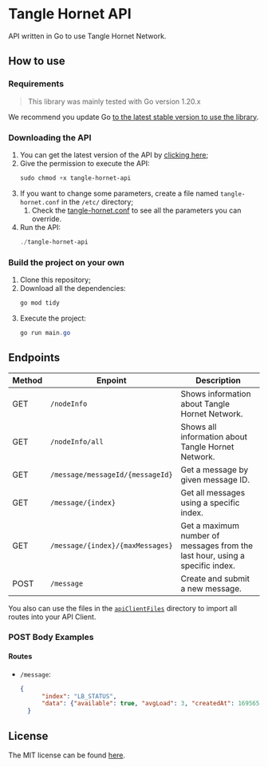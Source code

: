 # Tangle Hornet API
API written in Go to use Tangle Hornet Network.

## How to use

### Requirements
> This library was mainly tested with Go version 1.20.x

We recommend you update Go [to the latest stable version to use the library](https://go.dev/).

### Downloading the API

1. You can get the latest version of the API by [clicking here](https://github.com/AllanCapistrano/tangle-hornet-api/releases/download/v1.3.1/tangle-hornet-api);
2. Give the permission to execute the API:
   ```powershell
   sudo chmod +x tangle-hornet-api
   ```
3. If you want to change some parameters, create a file named `tangle-hornet.conf` in the `/etc/` directory;
   1. Check the [tangle-hornet.conf](https://github.com/AllanCapistrano/tangle-hornet-api/blob/main/config/tangle-hornet.conf) to see all the parameters you can override.
4. Run the API:
   ```powershell
   ./tangle-hornet-api
   ```
   
### Build the project on your own

1. Clone this repository;
2. Download all the dependencies:
   ```powershell
   go mod tidy
   ```
3. Execute the project:
   ```powershell
   go run main.go
   ```

## Endpoints

| Method | Enpoint | Description |
| ------ | ------- | ----------- | 
| GET | `/nodeInfo` | Shows information about Tangle Hornet Network. | 
| GET | `/nodeInfo/all` | Shows all information about Tangle Hornet Network. | 
| GET | `/message/messageId/{messageId}` | Get a message by given message ID. |
| GET | `/message/{index}` | Get all messages using a specific index. |
| GET | `/message/{index}/{maxMessages}` | Get a maximum number of messages from the last hour, using a specific index. |
| POST | `/message` | Create and submit a new message. |

You also can use the files in the [`apiClientFiles`](./apiClientFiles/) directory to import all routes into your API Client.

### POST Body Examples

#### Routes

- `/message`:
  ```json
  {
		"index": "LB_STATUS",
		"data": {"available": true, "avgLoad": 3, "createdAt": 1695652263921, "group": "group4", "lastLoad": 4, "publishedAt": 1695652267529, "source": "source4", "type": "LB_STATUS"}
	}
  ```

## License
The MIT license can be found [here](./LICENSE).
